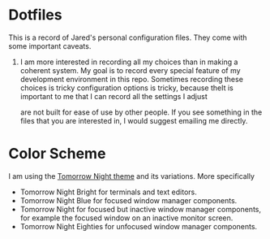 Dotfiles
========

This is a record of Jared's personal configuration files.  They come with some important caveats.

1) I am more interested in recording all my choices than in making a coherent system.
    My goal is to record every special feature of my development environment in this repo.
    Sometimes recording these choices is tricky configuration options is tricky, because theIt is important to me that I can record all the settings I adjust

    are not built for ease of use by other people.  If you see something in the files that you are interested in, I would suggest emailing me directly.


Color Scheme
============
I am using the [Tomorrow Night theme](https://github.com/ChrisKempson/Tomorrow-Theme) and its variations. More specifically
* Tomorrow Night Bright for terminals and text editors.
* Tomorrow Night Blue for focused window manager components.
* Tomorrow Night for focused but inactive window manager components, for example the focused window on an inactive monitor screen.
* Tomorrow Night Eighties for unfocused window manager components.
